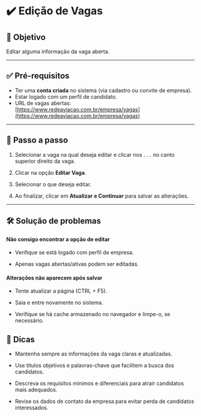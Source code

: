 # ✔️ Edição de Vagas

## 🎯 Objetivo

Editar alguma informação da vaga aberta.

---

## ✅ Pré-requisitos

- Ter uma **conta criada** no sistema (via cadastro ou convite de empresa).
- Estar logado com um perfil de candidato.
- URL de vagas abertas: [https://www.redeaviacao.com.br/empresa/vagas](https://www.redeaviacao.com.br/empresa/vagas)

---

## 📝 Passo a passo

1. Selecionar a vaga na qual deseja editar e clicar nos  `...` no canto superior direito da vaga.

2. Clicar na opção **Editar Vaga**.

3. Selecionar o que deseja editar.

4. Ao finalizar, clicar em **Atualizar e Continuar** para salvar as alterações.

---

## 🛠️ Solução de problemas

#### Não consigo encontrar a opção de editar

- Verifique se está logado com perfil de empresa.

- Apenas vagas abertas/ativas podem ser editadas.

#### Alterações não aparecem após salvar

- Tente atualizar a página (CTRL + F5).

- Saia e entre novamente no sistema.

- Verifique se há cache armazenado no navegador e limpe-o, se necessário.

## 👀 Dicas

- Mantenha sempre as informações da vaga claras e atualizadas.

- Use títulos objetivos e palavras-chave que facilitem a busca dos candidatos.

- Descreva os requisitos mínimos e diferenciais para atrair candidatos mais adequados.

- Revise os dados de contato da empresa para evitar perda de candidatos interessados.

